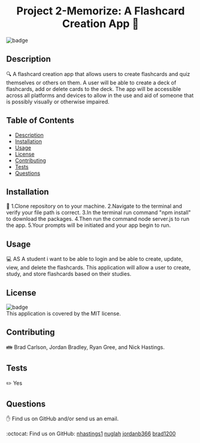 
<h1 align="center">Project 2-Memorize: A Flashcard Creation App 👋</h1>
  
![badge](https://img.shields.io/badge/license-MIT-brightgreen)<br />
## Description
🔍 A flashcard creation app that allows users to create flashcards and quiz themselves or others on them. A user will be able to create a deck of flashcards, add or delete cards to the deck. The app will be accessible across all platforms and devices to allow in the use and aid of someone that is possibly visually or otherwise impaired. 

## Table of Contents
- [Description](#description)
- [Installation](#installation)
- [Usage](#usage)
- [License](#license)
- [Contributing](#contributing)
- [Tests](#tests)
- [Questions](#questions)

## Installation
💾   1.Clone repository on to your machine.
     2.Navigate to the terminal and verify your file path is correct.
     3.In the terminal run command "npm install" to download the packages.
     4.Then run the command node server.js to run the app. 
     5.Your prompts will be initiated and your app begin to run. 

## Usage
💻 AS A student i want to be able to login and be able to create, update, view, and delete the flashcards. This application will allow a user to create, study, and store flashcards based on their studies.

## License
![badge](https://img.shields.io/badge/license-MIT-brightgreen)
<br />
This application is covered by the MIT license. 

## Contributing
👪 Brad Carlson, Jordan Bradley, Ryan Gree, and Nick Hastings.

## Tests
✏️ Yes

## Questions
✋ Find us on GitHub and/or send us an email.<br />
<br />
:octocat: Find us on GitHub: 
[nhastings1](https://github.com/nhastings1)
[nuglah](https://github.com/nuglah)
[jordanb366](https://github.com/jordanb366)
[brad1200](https://github.com/brad1200)<br />
<br />



